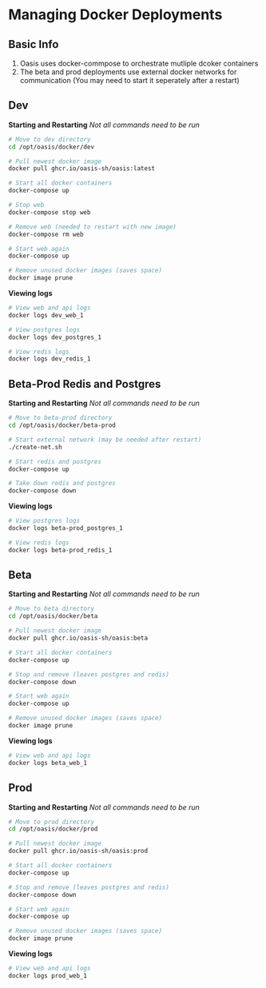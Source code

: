 # Managing Docker Deployments

## Basic Info
1. Oasis uses docker-commpose to orchestrate mutliple dcoker containers
2. The beta and prod deployments use external docker networks for communication (You may need to start it seperately after a restart)

## Dev
**Starting and Restarting**
*Not all commands need to be run*
```bash
# Move to dev directory
cd /opt/oasis/docker/dev

# Pull newest docker image
docker pull ghcr.io/oasis-sh/oasis:latest

# Start all docker containers
docker-compose up

# Stop web
docker-compose stop web

# Remove web (needed to restart with new image)
docker-compose rm web

# Start web again
docker-compose up

# Remove unused docker images (saves space)
docker image prune
```

**Viewing logs**
```bash
# View web and api logs
docker logs dev_web_1

# View postgres logs
docker logs dev_postgres_1

# View redis logs
docker logs dev_redis_1
```

## Beta-Prod Redis and Postgres
**Starting and Restarting**
*Not all commands need to be run*
```bash
# Move to beta-prod directory
cd /opt/oasis/docker/beta-prod

# Start external network (may be needed after restart)
./create-net.sh

# Start redis and postgres
docker-compose up

# Take down redis and postgres
docker-compose down
```

**Viewing logs**
```bash
# View postgres logs
docker logs beta-prod_postgres_1

# View redis logs
docker logs beta-prod_redis_1
```

## Beta
**Starting and Restarting**
*Not all commands need to be run*
```bash
# Move to beta directory
cd /opt/oasis/docker/beta

# Pull newest docker image
docker pull ghcr.io/oasis-sh/oasis:beta

# Start all docker containers
docker-compose up

# Stop and remove (leaves postgres and redis)
docker-compose down

# Start web again
docker-compose up

# Remove unused docker images (saves space)
docker image prune
```

**Viewing logs**
```bash
# View web and api logs
docker logs beta_web_1
```

## Prod
**Starting and Restarting**
*Not all commands need to be run*
```bash
# Move to prod directory
cd /opt/oasis/docker/prod

# Pull newest docker image
docker pull ghcr.io/oasis-sh/oasis:prod

# Start all docker containers
docker-compose up

# Stop and remove (leaves postgres and redis)
docker-compose down

# Start web again
docker-compose up

# Remove unused docker images (saves space)
docker image prune
```

**Viewing logs**
```bash
# View web and api logs
docker logs prod_web_1
```
